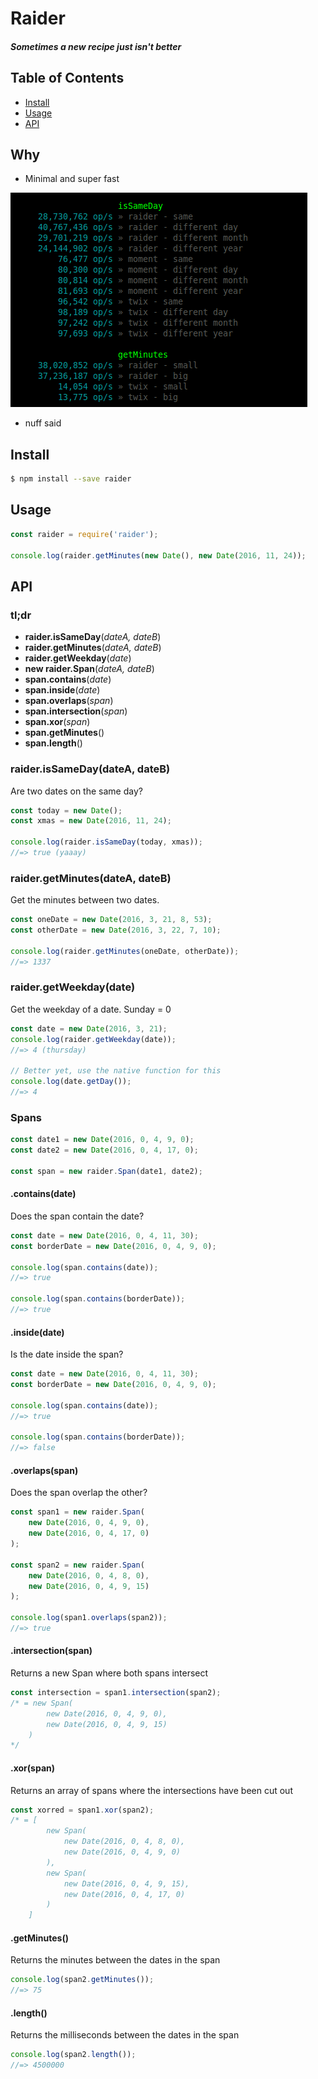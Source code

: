 # Raider
##### *Sometimes a new recipe just isn't better*

## Table of Contents
- [Install](#install)
- [Usage](#usage)
- [API](#api)

## Why

- Minimal and super fast

![Such speed, much wow](speed.png)

- nuff said

## Install
```bash
$ npm install --save raider
```

## Usage
```javascript
const raider = require('raider');

console.log(raider.getMinutes(new Date(), new Date(2016, 11, 24));
```

## API

### tl;dr
- **raider.isSameDay**(*dateA, dateB*)
- **raider.getMinutes**(*dateA, dateB*)
- **raider.getWeekday**(*date*)
- **new raider.Span**(*dateA, dateB*)
- **span.contains**(*date*)
- **span.inside**(*date*)
- **span.overlaps**(*span*)
- **span.intersection**(*span*)
- **span.xor**(*span*)
- **span.getMinutes**()
- **span.length**()

### raider.isSameDay(dateA, dateB)
Are two dates on the same day?
```javascript
const today = new Date();
const xmas = new Date(2016, 11, 24);

console.log(raider.isSameDay(today, xmas));
//=> true (yaaay)
```

### raider.getMinutes(dateA, dateB)
Get the minutes between two dates.
```javascript
const oneDate = new Date(2016, 3, 21, 8, 53);
const otherDate = new Date(2016, 3, 22, 7, 10);

console.log(raider.getMinutes(oneDate, otherDate));
//=> 1337
```

### raider.getWeekday(date)
Get the weekday of a date. Sunday = 0
```javascript
const date = new Date(2016, 3, 21);
console.log(raider.getWeekday(date));
//=> 4 (thursday)

// Better yet, use the native function for this
console.log(date.getDay());
//=> 4
```

### Spans
```javascript
const date1 = new Date(2016, 0, 4, 9, 0);
const date2 = new Date(2016, 0, 4, 17, 0);

const span = new raider.Span(date1, date2);
```

#### .contains(date)
Does the span contain the date?
```javascript
const date = new Date(2016, 0, 4, 11, 30);
const borderDate = new Date(2016, 0, 4, 9, 0);

console.log(span.contains(date));
//=> true

console.log(span.contains(borderDate));
//=> true
```

#### .inside(date)
Is the date inside the span?
```javascript
const date = new Date(2016, 0, 4, 11, 30);
const borderDate = new Date(2016, 0, 4, 9, 0);

console.log(span.contains(date));
//=> true

console.log(span.contains(borderDate));
//=> false
```

#### .overlaps(span)
Does the span overlap the other?
```javascript
const span1 = new raider.Span(
	new Date(2016, 0, 4, 9, 0),
	new Date(2016, 0, 4, 17, 0)
);

const span2 = new raider.Span(
	new Date(2016, 0, 4, 8, 0),
	new Date(2016, 0, 4, 9, 15)
);

console.log(span1.overlaps(span2));
//=> true
```

#### .intersection(span)
Returns a new Span where both spans intersect
```javascript
const intersection = span1.intersection(span2);
/* = new Span(
		new Date(2016, 0, 4, 9, 0),
		new Date(2016, 0, 4, 9, 15)
	)
*/
```

#### .xor(span)
Returns an array of spans where the intersections have been cut out
```javascript
const xorred = span1.xor(span2);
/* = [
		new Span(
			new Date(2016, 0, 4, 8, 0),
			new Date(2016, 0, 4, 9, 0)
		),
		new Span(
			new Date(2016, 0, 4, 9, 15),
			new Date(2016, 0, 4, 17, 0)
		)
	]
```

#### .getMinutes()
Returns the minutes between the dates in the span
```javascript
console.log(span2.getMinutes());
//=> 75
```

#### .length()
Returns the milliseconds between the dates in the span
```javascript
console.log(span2.length());
//=> 4500000
```
